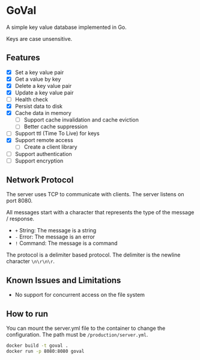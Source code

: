 # GoVal

A simple key value database implemented in Go.

Keys are case unsensitive.

## Features

- [x] Set a key value pair
- [x] Get a value by key
- [x] Delete a key value pair
- [x] Update a key value pair
- [ ] Health check
- [x] Persist data to disk
- [x] Cache data in memory
  - [ ] Support cache invalidation and cache eviction
  - [ ] Better cache suppression
- [ ] Support ttl (Time To Live) for keys
- [x] Support remote access
  - [ ] Create a client library
- [ ] Support authentication
- [ ] Support encryption

## Network Protocol

The server uses TCP to communicate with clients. The server listens on port 8080.

All messages start with a character that represents the type of the message / response.

- `+` String: The message is a string
- `-` Error: The message is an error
- `!` Command: The message is a command

The protocol is a delimiter based protocol. The delimiter is the newline character `\n\r\n\r`.

## Known Issues and Limitations

- No support for concurrent access on the file system

## How to run

You can mount the server.yml file to the container to change the configuration. The path must be `/production/server.yml`.

```bash
docker build -t goval .
docker run -p 8080:8080 goval
```
